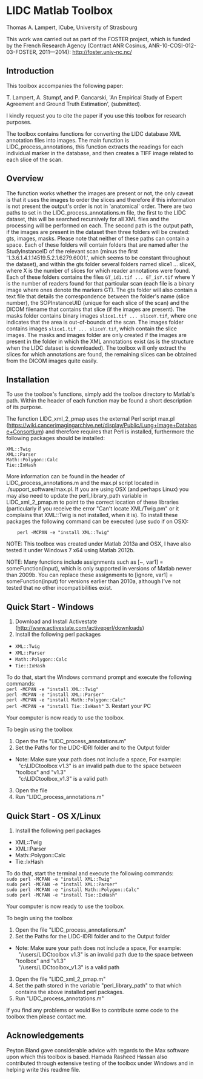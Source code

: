 # LIDC Matlab Toolbox

Thomas A. Lampert, ICube, University of Strasbourg

This work was carried out as part of the FOSTER project, which is funded by the French Research Agency (Contract 
ANR Cosinus, ANR-10-COSI-012-03-FOSTER, 2011—2014): http://foster.univ-nc.nc/

## Introduction

This toolbox accompanies the following paper:

T. Lampert, A. Stumpf, and P. Gancarski, 'An Empirical Study of Expert Agreement and Ground Truth Estimation', (submitted).

I kindly request you to cite the paper if you use this toolbox for research purposes.



The toolbox contains functions for converting the LIDC database XML annotation files into images. The main 
function is LIDC_process_annotations, this function extracts the readings for each individual marker in the 
database, and then creates a TIFF image related to each slice of the scan.

## Overview


The function works whether the images are present or not, the only caveat is that it uses the images to order
the slices and therefore if this information is not present the output's order is not in 'anatomical' order.
There are two paths to set in the LIDC_process_annotations.m file, the first to the LIDC dataset, this will be
searched recursively for all XML files and the processing will be performed on each. The second path is the 
output path, if the images are present in the dataset then three folders will be created: gts, images, masks.
Please note that neither of these paths can contain a space. Each of these folders will contain folders that 
are named after the StudyInstanceID of the relevant scan (minus the first '1.3.6.1.4.1.14519.5.2.1.6279.6001.',
which seems to be constant throughout the dataset), and within the gts folder several folders named slice1 ... 
sliceX, where X is the number of slices for which reader annotations were found. Each of these folders contains 
the files `GT_id1.tif ... GT_isY.tif` where Y is the number of readers found for that particular scan (each file 
is a binary image where ones denote the markers GT). The gts folder will also contain a text file that details 
the correspondence between the folder's name (slice number), the SOPInstanceUID (unique for each slice of the 
scan) and the DICOM filename that contains that slice (if the images are present). The masks folder contains 
binary images `slice1.tif ... sliceY.tif`, where one indicates that the area is out-of-bounds of the scan. The 
images folder contains images `slice1.tif ... sliceY.tif`, which contain the slice images. The masks and images 
folder are only created if the images are present in the folder in which the XML annotations exist (as is the 
structure when the LIDC dataset is downloaded). The toolbox will only extract the slices for which annotations 
are found, the remaining slices can be obtained from the DICOM images quite easily.


## Installation

To use the toolbox's functions, simply add the toolbox directory to Matlab's path. Within the header of each 
function may be found a short description of its purpose.

The function LIDC_xml_2_pmap uses the external Perl script max.pl 
(https://wiki.cancerimagingarchive.net/display/Public/Lung+Image+Database+Consortium) and therefore requires 
that Perl is installed, furthermore the following packages should be installed:

	XML::Twig
	XML::Parser
	Math::Polygon::Calc
	Tie::IxHash

More information can be found in the header of LIDC_process_annotations.m and the max.pl script located in
./support_software/max.pl. If you are using OSX (and perhaps Linux) you may also need to update the 
perl_library_path variable in LIDC_xml_2_pmap.m to point to the correct location of these libraries 
(particularly if you receive the error "Can't locate XML/Twig.pm" or it complains that XML::Twig is not 
installed, when it is). To install these packages the following command can be executed (use sudo if on OSX):

        perl -MCPAN -e "install XML::Twig"

NOTE: This toolbox was created under Matlab 2013a and OSX, I have also tested it under Windows 7 x64 using
Matlab 2012b.

NOTE: Many functions include assignments such as [~, var1] = someFunction(input), which is only supported in
versions of Matlab newer than 2009b. You can replace these assignments to [ignore, var1] = someFunction(input)
for versions earlier than 2010a, although I've not tested that no other incompatibilities exist.


## Quick Start - Windows

1. Download and Install Activestate (http://www.activestate.com/activeperl/downloads)
2. Install the following perl packages
 * `XML::Twig`
 * `XML::Parser`
 * `Math::Polygon::Calc`
 * `Tie::IxHash`

 To do that, start the Windows command prompt and execute the following commands:
<br>`perl -MCPAN -e "install XML::Twig"`
<br>`perl -MCPAN -e "install XML::Parser"`
<br> `perl -MCPAN -e "install Math::Polygon::Calc"`
<br>`perl -MCPAN -e "install Tie::IxHash"`
3. Restart your PC

Your computer is now ready to use the toolbox.

To begin using the toolbox

1. Open the file "LIDC_process_annotations.m"
2. Set the Paths for the LIDC-IDRI folder and to the Output folder
 * Note: Make sure your path does not include a space, For example:
<br>&nbsp;&nbsp;"c:\LIDCtoolbox v1.3" is an invalid path due to the space between "toolbox" and "v1.3"
<br>&nbsp;&nbsp;"c:\LIDCtoolbox_v1.3" is a valid path
3. Open the file 
4. Run "LIDC_process_annotations.m"


## Quick Start - OS X/Linux

1. Install the following perl packages
 * XML::Twig
 * XML::Parser
 * Math::Polygon::Calc
 * Tie::IxHash

 To do that, start the terminal and execute the following commands:
 <br>`sudo perl -MCPAN -e "install XML::Twig"`
 <br>`sudo perl -MCPAN -e "install XML::Parser"`
 <br>`sudo perl -MCPAN -e "install Math::Polygon::Calc"`
 <br>`sudo perl -MCPAN -e "install Tie::IxHash"`

Your computer is now ready to use the toolbox.

To begin using the toolbox

1. Open the file "LIDC_process_annotations.m"
2. Set the Paths for the LIDC-IDRI folder and to the Output folder
 * Note: Make sure your path does not include a space, For example:
<br>&nbsp;&nbsp;"/users/LIDCtoolbox v1.3" is an invalid path due to the space between "toolbox" and "v1.3"
<br>&nbsp;&nbsp;"/users/LIDCtoolbox_v1.3" is a valid path
3. Open the file "LIDC_xml_2_pmap.m"
4. Set the path stored in the variable "perl_library_path" to that which contains the above installed 
   perl packages.
5. Run "LIDC_process_annotations.m"

If you find any problems or would like to contribute some code to the toolbox then please contact me.

## Acknowledgements

Peyton Bland gave considerable advice with regards to the Max software upon which this toolbox is based.
Hamada Rasheed Hassan also contributed through extensive testing of the toolbox under Windows and in helping write this readme file.
